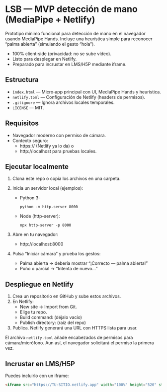 # LSB — MVP detección de mano (MediaPipe + Netlify)

Prototipo mínimo funcional para detección de mano en el navegador usando MediaPipe Hands. Incluye una heurística simple para reconocer “palma abierta” (simulando el gesto “hola”).

- 100% client‑side (privacidad: no se sube vídeo).
- Listo para desplegar en Netlify.
- Preparado para incrustar en LMS/H5P mediante iframe.

## Estructura

- `index.html` — Micro‑app principal con UI, MediaPipe Hands y heurística.
- `netlify.toml` — Configuración de Netlify (headers de permisos).
- `.gitignore` — Ignora archivos locales temporales.
- `LICENSE` — MIT.

## Requisitos

- Navegador moderno con permiso de cámara.
- Contexto seguro:
  - https:// (Netlify ya lo da) o
  - http://localhost para pruebas locales.

## Ejecutar localmente

1. Clona este repo o copia los archivos en una carpeta.
2. Inicia un servidor local (ejemplos):
   - Python 3:
     ```
     python -m http.server 8000
     ```
   - Node (http-server):
     ```
     npx http-server -p 8000
     ```
3. Abre en tu navegador:
   - http://localhost:8000

4. Pulsa “Iniciar cámara” y prueba los gestos:
   - Palma abierta → debería mostrar “¡Correcto — palma abierta!”
   - Puño o parcial → “Intenta de nuevo…”

## Despliegue en Netlify

1. Crea un repositorio en GitHub y sube estos archivos.
2. En Netlify:
   - New site → Import from Git.
   - Elige tu repo.
   - Build command: (déjalo vacío)
   - Publish directory: (raíz del repo)
3. Publica. Netlify generará una URL con HTTPS lista para usar.

El archivo `netlify.toml` añade encabezados de permisos para cámara/micrófono. Aun así, el navegador solicitará el permiso la primera vez.

## Incrustar en LMS/H5P

Puedes incluirlo con un iframe:
```html
<iframe src="https://TU-SITIO.netlify.app" width="100%" height="520" style="border:0"></iframe>
